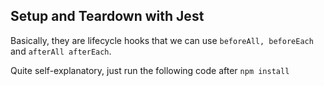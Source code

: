 ## Setup and Teardown with Jest ##

Basically, they are lifecycle hooks that we can use `beforeAll, beforeEach` and `afterAll afterEach`.

Quite self-explanatory, just run the following code after `npm install`
